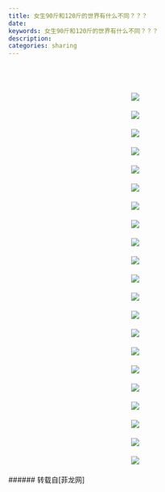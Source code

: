 ```yaml
---
title: 女生90斤和120斤的世界有什么不同？？？
date: 
keywords: 女生90斤和120斤的世界有什么不同？？？
description: 
categories: sharing
---
```

<td class="t_f" id="postmessage_940072">

<font size="3"><div align="center"><br/>
<br/>

<img aid="654439" data-cf-modified-ea5f6e819951f971e4631a66-="" file="data/attachment/forum/201710/21/142732iow53f1ibfofitkq.jpg.thumb.jpg" id="aimg_654439" inpost="1" onclick="" onmouseover="" src="http://www.flw.ph/data/attachment/forum/201710/21/142732iow53f1ibfofitkq.jpg" style="cursor:pointer" zoomfile="data/attachment/forum/201710/21/142732iow53f1ibfofitkq.jpg"/>


<br/>
<br/>

<img aid="654446" data-cf-modified-ea5f6e819951f971e4631a66-="" file="data/attachment/forum/201710/21/142759v3odgy6ig38s0a3f.jpg.thumb.jpg" id="aimg_654446" inpost="1" onclick="" onmouseover="" src="http://www.flw.ph/data/attachment/forum/201710/21/142759v3odgy6ig38s0a3f.jpg" style="cursor:pointer" zoomfile="data/attachment/forum/201710/21/142759v3odgy6ig38s0a3f.jpg"/>


<br/>
<br/>

<img aid="654445" data-cf-modified-ea5f6e819951f971e4631a66-="" file="data/attachment/forum/201710/21/142758kebbzlhrfp7rfhlf.jpg.thumb.jpg" id="aimg_654445" inpost="1" onclick="" onmouseover="" src="http://www.flw.ph/data/attachment/forum/201710/21/142758kebbzlhrfp7rfhlf.jpg" style="cursor:pointer" zoomfile="data/attachment/forum/201710/21/142758kebbzlhrfp7rfhlf.jpg"/>


<br/>
<br/>

<img aid="654444" data-cf-modified-ea5f6e819951f971e4631a66-="" file="data/attachment/forum/201710/21/142756oyrjp1arc69zqyi1.jpg.thumb.jpg" id="aimg_654444" inpost="1" onclick="" onmouseover="" src="http://www.flw.ph/data/attachment/forum/201710/21/142756oyrjp1arc69zqyi1.jpg" style="cursor:pointer" zoomfile="data/attachment/forum/201710/21/142756oyrjp1arc69zqyi1.jpg"/>


<br/>
<br/>

<img aid="654443" data-cf-modified-ea5f6e819951f971e4631a66-="" file="data/attachment/forum/201710/21/142755oi9s9jv9vh8ioo9x.jpg.thumb.jpg" id="aimg_654443" inpost="1" onclick="" onmouseover="" src="http://www.flw.ph/data/attachment/forum/201710/21/142755oi9s9jv9vh8ioo9x.jpg" style="cursor:pointer" zoomfile="data/attachment/forum/201710/21/142755oi9s9jv9vh8ioo9x.jpg"/>


<br/>
<br/>

<img aid="654442" data-cf-modified-ea5f6e819951f971e4631a66-="" file="data/attachment/forum/201710/21/142754zr76y128qp85t141.jpg.thumb.jpg" id="aimg_654442" inpost="1" onclick="" onmouseover="" src="http://www.flw.ph/data/attachment/forum/201710/21/142754zr76y128qp85t141.jpg" style="cursor:pointer" zoomfile="data/attachment/forum/201710/21/142754zr76y128qp85t141.jpg"/>


<br/>
<br/>

<img aid="654441" data-cf-modified-ea5f6e819951f971e4631a66-="" file="data/attachment/forum/201710/21/142753gx9kxxghz06w6b6h.jpg.thumb.jpg" id="aimg_654441" inpost="1" onclick="" onmouseover="" src="http://www.flw.ph/data/attachment/forum/201710/21/142753gx9kxxghz06w6b6h.jpg" style="cursor:pointer" zoomfile="data/attachment/forum/201710/21/142753gx9kxxghz06w6b6h.jpg"/>


<br/>
<br/>

<img aid="654440" data-cf-modified-ea5f6e819951f971e4631a66-="" file="data/attachment/forum/201710/21/142752us1lnczrn1wcrrps.jpg.thumb.jpg" id="aimg_654440" inpost="1" onclick="" onmouseover="" src="http://www.flw.ph/data/attachment/forum/201710/21/142752us1lnczrn1wcrrps.jpg" style="cursor:pointer" zoomfile="data/attachment/forum/201710/21/142752us1lnczrn1wcrrps.jpg"/>


<br/>
<br/>

<img aid="654460" data-cf-modified-ea5f6e819951f971e4631a66-="" file="data/attachment/forum/201710/21/142946jfkhsdr9e1r16t9r.jpg.thumb.jpg" id="aimg_654460" inpost="1" onclick="" onmouseover="" src="http://www.flw.ph/data/attachment/forum/201710/21/142946jfkhsdr9e1r16t9r.jpg" style="cursor:pointer" zoomfile="data/attachment/forum/201710/21/142946jfkhsdr9e1r16t9r.jpg"/>


<br/>
<br/>

<img aid="654459" data-cf-modified-ea5f6e819951f971e4631a66-="" file="data/attachment/forum/201710/21/142946vjq9nllu4idqcj49.jpg.thumb.jpg" id="aimg_654459" inpost="1" onclick="" onmouseover="" src="http://www.flw.ph/data/attachment/forum/201710/21/142946vjq9nllu4idqcj49.jpg" style="cursor:pointer" zoomfile="data/attachment/forum/201710/21/142946vjq9nllu4idqcj49.jpg"/>


<br/>
<br/>

<img aid="654458" data-cf-modified-ea5f6e819951f971e4631a66-="" file="data/attachment/forum/201710/21/142945tn24qnog1oqlla1n.jpg.thumb.jpg" id="aimg_654458" inpost="1" onclick="" onmouseover="" src="http://www.flw.ph/data/attachment/forum/201710/21/142945tn24qnog1oqlla1n.jpg" style="cursor:pointer" zoomfile="data/attachment/forum/201710/21/142945tn24qnog1oqlla1n.jpg"/>


<br/>
<br/>

<img aid="654457" data-cf-modified-ea5f6e819951f971e4631a66-="" file="data/attachment/forum/201710/21/142944cia6too9tsgobp76.jpg.thumb.jpg" id="aimg_654457" inpost="1" onclick="" onmouseover="" src="http://www.flw.ph/data/attachment/forum/201710/21/142944cia6too9tsgobp76.jpg" style="cursor:pointer" zoomfile="data/attachment/forum/201710/21/142944cia6too9tsgobp76.jpg"/>


<br/>
<br/>

<img aid="654456" data-cf-modified-ea5f6e819951f971e4631a66-="" file="data/attachment/forum/201710/21/142943atcne5nn5g5prgkw.jpg.thumb.jpg" id="aimg_654456" inpost="1" onclick="" onmouseover="" src="http://www.flw.ph/data/attachment/forum/201710/21/142943atcne5nn5g5prgkw.jpg" style="cursor:pointer" zoomfile="data/attachment/forum/201710/21/142943atcne5nn5g5prgkw.jpg"/>


<br/>
<br/>

<img aid="654455" data-cf-modified-ea5f6e819951f971e4631a66-="" file="data/attachment/forum/201710/21/142942ulzl5h4yh0g1he84.jpg.thumb.jpg" id="aimg_654455" inpost="1" onclick="" onmouseover="" src="http://www.flw.ph/data/attachment/forum/201710/21/142942ulzl5h4yh0g1he84.jpg" style="cursor:pointer" zoomfile="data/attachment/forum/201710/21/142942ulzl5h4yh0g1he84.jpg"/>


<br/>
<br/>

<img aid="654454" data-cf-modified-ea5f6e819951f971e4631a66-="" file="data/attachment/forum/201710/21/142942x1gusu1g1pvggv85.jpg.thumb.jpg" id="aimg_654454" inpost="1" onclick="" onmouseover="" src="http://www.flw.ph/data/attachment/forum/201710/21/142942x1gusu1g1pvggv85.jpg" style="cursor:pointer" zoomfile="data/attachment/forum/201710/21/142942x1gusu1g1pvggv85.jpg"/>


<br/>
<br/>

<img aid="654453" data-cf-modified-ea5f6e819951f971e4631a66-="" file="data/attachment/forum/201710/21/142941x87xipx88s8p3wo2.jpg.thumb.jpg" id="aimg_654453" inpost="1" onclick="" onmouseover="" src="http://www.flw.ph/data/attachment/forum/201710/21/142941x87xipx88s8p3wo2.jpg" style="cursor:pointer" zoomfile="data/attachment/forum/201710/21/142941x87xipx88s8p3wo2.jpg"/>


<br/>
<br/>

<img aid="654452" data-cf-modified-ea5f6e819951f971e4631a66-="" file="data/attachment/forum/201710/21/142940d6frjz8bjdxrrcwt.jpg.thumb.jpg" id="aimg_654452" inpost="1" onclick="" onmouseover="" src="http://www.flw.ph/data/attachment/forum/201710/21/142940d6frjz8bjdxrrcwt.jpg" style="cursor:pointer" zoomfile="data/attachment/forum/201710/21/142940d6frjz8bjdxrrcwt.jpg"/>


<br/>
<br/>

<img aid="654451" data-cf-modified-ea5f6e819951f971e4631a66-="" file="data/attachment/forum/201710/21/142939irpl2rrplzor992e.jpg.thumb.jpg" id="aimg_654451" inpost="1" onclick="" onmouseover="" src="http://www.flw.ph/data/attachment/forum/201710/21/142939irpl2rrplzor992e.jpg" style="cursor:pointer" zoomfile="data/attachment/forum/201710/21/142939irpl2rrplzor992e.jpg"/>


<br/>
<br/>

<img aid="654450" data-cf-modified-ea5f6e819951f971e4631a66-="" file="data/attachment/forum/201710/21/142939hn77nk96kzrmcvkb.jpg.thumb.jpg" id="aimg_654450" inpost="1" onclick="" onmouseover="" src="http://www.flw.ph/data/attachment/forum/201710/21/142939hn77nk96kzrmcvkb.jpg" style="cursor:pointer" zoomfile="data/attachment/forum/201710/21/142939hn77nk96kzrmcvkb.jpg"/>


<br/>
<br/>

<img aid="654448" data-cf-modified-ea5f6e819951f971e4631a66-="" file="data/attachment/forum/201710/21/142937k7wo7aukemai7qkg.jpg.thumb.jpg" id="aimg_654448" inpost="1" onclick="" onmouseover="" src="http://www.flw.ph/data/attachment/forum/201710/21/142937k7wo7aukemai7qkg.jpg" style="cursor:pointer" zoomfile="data/attachment/forum/201710/21/142937k7wo7aukemai7qkg.jpg"/>


<br/>
<br/>

<img aid="654447" data-cf-modified-ea5f6e819951f971e4631a66-="" file="data/attachment/forum/201710/21/142936fenbnzyqeqqy6pte.jpg.thumb.jpg" id="aimg_654447" inpost="1" onclick="" onmouseover="" src="http://www.flw.ph/data/attachment/forum/201710/21/142936fenbnzyqeqqy6pte.jpg" style="cursor:pointer" zoomfile="data/attachment/forum/201710/21/142936fenbnzyqeqqy6pte.jpg"/>


<br/>
<br/>
</div></font></td>
###### 转载自[菲龙网]